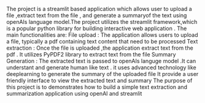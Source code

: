 The project is a streamlit based application which allows user to upload a file ,extract text from the file , and generate a summaryof the text using openAIs language model.The project utilizes the streamlit framework,which is a popular python library for building interactive web application .
The main functionalities are:
File upload : The application allows users to upload a file, typically a pdf containing text content that need to be processed
Text extraction : Once the file is uploaded ,the application extract text from the pdf . It utilizes PyPDF2 library to extract text from the file
Summary Generation : The extracted text is passed to openAIs languge model .It can understant and generate human like text . it uses advanced technology like deeplearning to generate the summary of the uploaded file
It provide a user friendly interface to view the extracted text and summary 
The purpose of this project is to demonstrates how to build a simple text extraction and summarization application using openAI and streamlit
